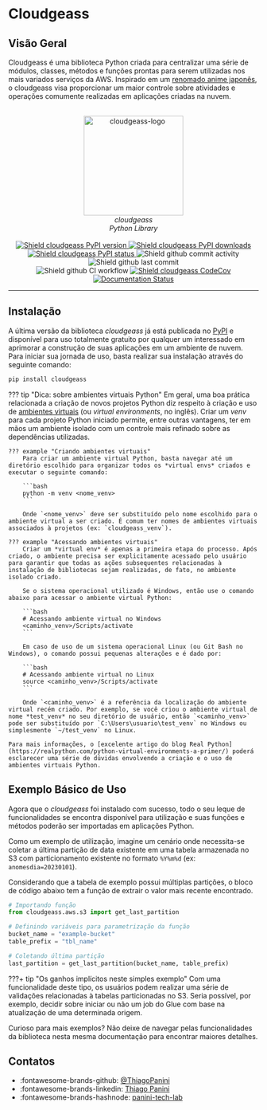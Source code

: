 # Cloudgeass

## Visão Geral

Cloudgeass é uma biblioteca Python criada para centralizar uma série de módulos, classes, métodos e funções prontas para serem utilizadas nos mais variados serviços da AWS. Inspirado em um [renomado anime japonês](https://en.wikipedia.org/wiki/Code_Geass), o cloudgeass visa proporcionar um maior controle sobre atividades e operações comumente realizadas em aplicações criadas na nuvem.

<div align="center">
    <br><img src="https://github.com/ThiagoPanini/cloudgeass/blob/feature/create-docs-page-with-mkdocs/docs/imgs/cloudgeass-logo.png?raw=true" alt="cloudgeass-logo" width=200 height=200>
</div>

<div align="center">
    <i>cloudgeass<br>
    Python Library</i>
</div>

<div align="center">  
  <br>
  <a href="https://pypi.org/project/cloudgeass/">
    <img src="https://img.shields.io/pypi/v/cloudgeass?color=purple" alt="Shield cloudgeass PyPI version">
  </a>

  <a href="https://pypi.org/project/cloudgeass/">
    <img src="https://img.shields.io/pypi/dm/cloudgeass?color=purple" alt="Shield cloudgeass PyPI downloads">
  </a>

  <a href="https://pypi.org/project/cloudgeass/">
    <img src="https://img.shields.io/pypi/status/cloudgeass?color=purple" alt="Shield cloudgeass PyPI status">
  </a>
  
  <img src="https://img.shields.io/github/commit-activity/m/ThiagoPanini/cloudgeass?color=purple" alt="Shield github commit activity">
  
  <img src="https://img.shields.io/github/last-commit/ThiagoPanini/cloudgeass?color=purple" alt="Shield github last commit">

  <br>
  
  <img src="https://img.shields.io/github/actions/workflow/status/ThiagoPanini/cloudgeass/ci-cloudgeass-main.yml?label=ci" alt="Shield github CI workflow">
  
  <a href="https://codecov.io/github/ThiagoPanini/cloudgeass">
    <img src="https://codecov.io/github/ThiagoPanini/cloudgeass/branch/main/graph/badge.svg?token=7HI1YGS4AA" alt="Shield cloudgeass CodeCov">
  </a>

  <a href='https://cloudgeass.readthedocs.io/pt/latest/?badge=latest'>
    <img src='https://readthedocs.org/projects/cloudgeass/badge/?version=latest' alt='Documentation Status' />
  </a>

</div>

___

## Instalação

A última versão da biblioteca *cloudgeass* já está publicada no [PyPI](https://pypi.org/project/cloudgeass/) e disponível para uso totalmente gratuito por qualquer um interessado em aprimorar a construção de suas aplicações em um ambiente de nuvem. Para iniciar sua jornada de uso, basta realizar sua instalação através do seguinte comando:

```bash
pip install cloudgeass
```

??? tip "Dica: sobre ambientes virtuais Python"
    Em geral, uma boa prática relacionada a criação de novos projetos Python diz respeito à criação e uso de [ambientes virtuais](https://docs.python.org/3/library/venv.html) (ou *virtual environments*, no inglês). Criar um *venv* para cada projeto Python iniciado permite, entre outras vantagens, ter em mãos um ambiente isolado com um controle mais refinado sobre as dependências utilizadas.

    ??? example "Criando ambientes virtuais"
        Para criar um ambiente virtual Python, basta navegar até um diretório escolhido para organizar todos os *virtual envs* criados e executar o seguinte comando:

        ```bash
        python -m venv <nome_venv>
        ```

        Onde `<nome_venv>` deve ser substituído pelo nome escolhido para o ambiente virtual a ser criado. É comum ter nomes de ambientes virtuais associados à projetos (ex: `cloudgeass_venv`).

    ??? example "Acessando ambientes virtuais"
        Criar um *virtual env* é apenas a primeira etapa do processo. Após criado, o ambiente precisa ser explicitamente acessado pelo usuário para garantir que todas as ações subsequentes relacionadas à instalação de bibliotecas sejam realizadas, de fato, no ambiente isolado criado.
        
        Se o sistema operacional utilizado é Windows, então use o comando abaixo para acessar o ambiente virtual Python:

        ```bash
        # Acessando ambiente virtual no Windows
        <caminho_venv>/Scripts/activate
        ```

        Em caso de uso de um sistema operacional Linux (ou Git Bash no Windows), o comando possui pequenas alterações e é dado por:

        ```bash
        # Acessando ambiente virtual no Linux
        source <caminho_venv>/Scripts/activate
        ```

        Onde `<caminho_venv>` é a referência da localização do ambiente virtual recém criado. Por exemplo, se você criou o ambiente virtual de nome *test_venv* no seu diretório de usuário, então `<caminho_venv>` pode ser substituído por `C:\Users\usuario\test_venv` no Windows ou simplesmente `~/test_venv` no Linux.
    
    Para mais informações, o [excelente artigo do blog Real Python](https://realpython.com/python-virtual-environments-a-primer/) poderá esclarecer uma série de dúvidas envolvendo a criação e o uso de ambientes virtuais Python.

## Exemplo Básico de Uso

Agora que o *cloudgeass* foi instalado com sucesso, todo o seu leque de funcionalidades se encontra disponível para utilização e suas funções e métodos poderão ser importadas em aplicações Python.

Como um exemplo de utilização, imagine um cenário onde necessita-se coletar a última partição de data existente em uma tabela armazenada no S3 com particionamento existente no formato `%Y%m%d` (ex: `anomesdia=20230101`).

Considerando que a tabela de exemplo possui múltiplas partições, o bloco de código abaixo tem a função de extrair o valor mais recente encontrado.

```python
# Importando função
from cloudgeass.aws.s3 import get_last_partition

# Definindo variáveis para parametrização da função
bucket_name = "example-bucket"
table_prefix = "tbl_name"

# Coletando última partição
last_partition = get_last_partition(bucket_name, table_prefix)
```

???+ tip "Os ganhos implícitos neste simples exemplo"
    Com uma funcionalidade deste tipo, os usuários podem realizar uma série de validações relacionadas à tabelas particionadas no S3. Seria possível, por exemplo, decidir sobre iniciar ou não um job do Glue com base na atualização de uma determinada origem.


Curioso para mais exemplos? Não deixe de navegar pelas funcionalidades da biblioteca nesta mesma documentação para encontrar maiores detalhes.

## Contatos

- :fontawesome-brands-github: [@ThiagoPanini](https://github.com/ThiagoPanini)
- :fontawesome-brands-linkedin: [Thiago Panini](https://www.linkedin.com/in/thiago-panini/)
- :fontawesome-brands-hashnode: [panini-tech-lab](https://panini.hashnode.dev/)


